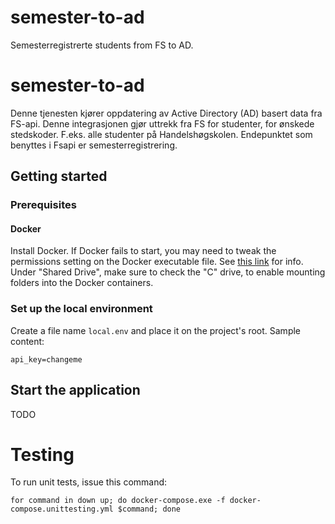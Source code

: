 # semester-to-ad
Semesterregistrerte students from FS to AD. 
# semester-to-ad
Denne tjenesten kjører oppdatering av Active Directory (AD) basert data fra FS-api. Denne integrasjonen gjør uttrekk fra FS for studenter, for ønskede stedskoder. F.eks. alle studenter på Handelshøgskolen. Endepunktet som benyttes i Fsapi er semesterregistrering.


## Getting started 

### Prerequisites

#### Docker 

Install Docker. If Docker fails to start, you may need to tweak the permissions setting on the Docker executable file. See [this link](https://stackoverflow.com/a/47168278/9475028) for info.
Under "Shared Drive", make sure to check the "C" drive, to enable mounting folders into the Docker containers. 

### Set up the local environment

Create a file name `local.env` and place it on the project's root. Sample content:

    api_key=changeme

## Start the application

TODO

# Testing

To run unit tests, issue this command:

    for command in down up; do docker-compose.exe -f docker-compose.unittesting.yml $command; done

